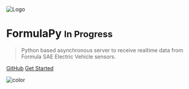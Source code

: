 
![Logo](http://www.ecs.csun.edu/sae/images/Matador%20Motorsports%20CSUN%20logo.png)

# FormulaPy <small>In Progress</small>

> Python based asynchronous server to receive realtime data from Formula SAE Electric Vehicle sensors.

[GitHub](https://github.com/csunfsae/formulaPy)
[Get Started](#formula-sae-electric-vehicle)

![color](#000000)